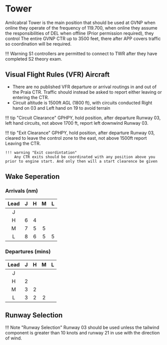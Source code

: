 # Tower
Amilcabral Tower is the main position that should be used at GVNP when online they operate of the frequency of 119.700, when online they assume the responsibilities of DEL when offline (Prior permission required), they control The entire GVNP CTR up to 3500 feet, there after APP covers traffic so coordination will be required.

!!! Warning
    S1 controllers are permitted to connect to TWR after they have completed S2 theory exam.

## Visual Flight Rules (VFR) Aircraft

  * There are no published VFR departure or arrival routings in and out of the Praia CTR. Traffic should instead be asked to report either leaving or entering the CTR.
  * Circuit altitude is 1500ft AGL (1800 ft), with circuits conducted Right hand on 03 and Left hand on 19 to avoid terrain

!!! tip "Circuit Clearance"
    GPHPY, hold position, after departure Runway 03, left hand circuits, not above 1700 ft, report left downwind Runway 03.

!!! tip "Exit Clearance"
    GPHPY, hold position, after departure Runway 03, cleared to leave the control zone to the east, not above 1500ft report Leaving the CTR.

    !!! warning "Exit coordintation"
        Any CTR exits should be coordinated with any position above you prior to engine start. And only then will a start clearence be given 


## Wake Seperation

### Arrivals (nm)
| Lead  | J | H | M | L |
| :---------: | :---------: | :---------: | :---------: | :---------: | 
| J     | ||||
| H     | 6 | 4 | ||
| M     | 7 | 5 | 5 | |
| L     | 8 | 6 | 5 | 5 |


### Departures (mins)

| Lead  | J | H | M | L |
| :---------: | :---------: | :---------: | :---------: | :---------: | 
| J     | ||||
| H     | 2 | |||
| M     | 3 | 2 | ||
| L     | 3 | 2 | 2 | |

## Runway Selection

!!! Note "Runway Selection"
    Runway 03 should be used unless the tailwind component is greater than 10 knots and runway 21 in use with the direction of wind.

